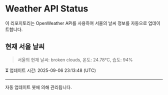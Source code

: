 
# Weather API Status

이 리포지토리는 OpenWeather API를 사용하여 서울의 날씨 정보를 자동으로 업데이트합니다.

## 현재 서울 날씨
> 서울의 현재 날씨: broken clouds, 온도: 24.78°C, 습도: 94%

⏳ 업데이트 시간: 2025-09-06 23:13:48 (UTC)

---
자동 업데이트 봇에 의해 관리됩니다.
